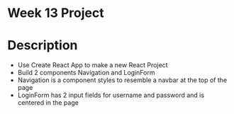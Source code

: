 # Week 13 Project

# Description
- Use Create React App to make a new React Project
- Build 2 components Navigation and LoginForm
- Navigation is a component styles to resemble a navbar at the top of the page
- LoginForm has 2 input fields for username and password and is centered in the page